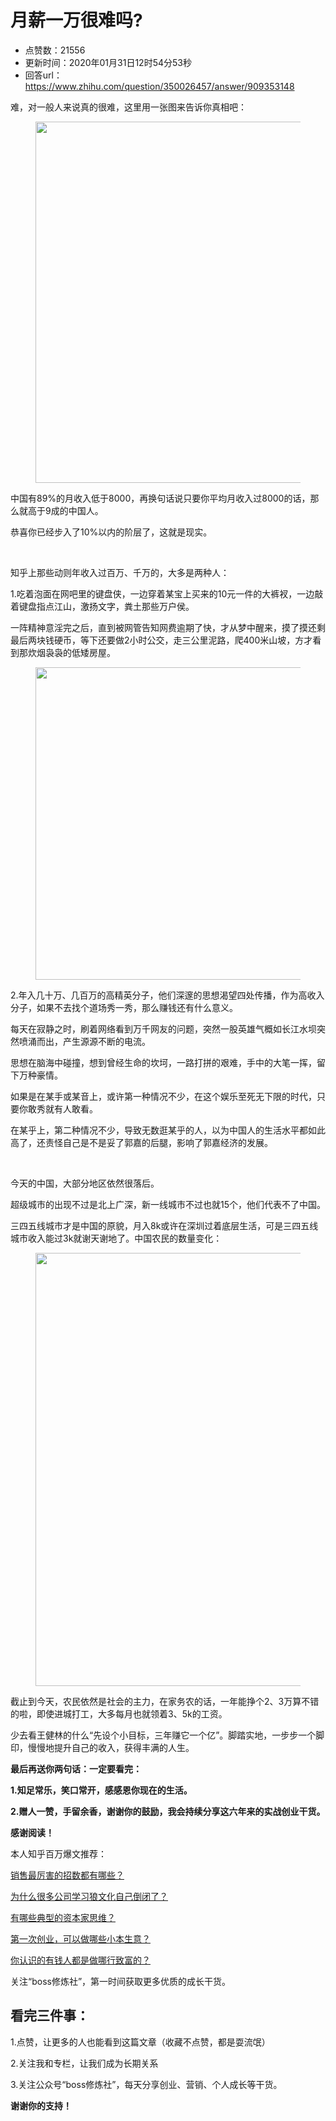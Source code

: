 # 月薪一万很难吗?
- 点赞数：21556
- 更新时间：2020年01月31日12时54分53秒
- 回答url：https://www.zhihu.com/question/350026457/answer/909353148
<body>
 <p data-pid="BuOHxHjn">难，对一般人来说真的很难，这里用一张图来告诉你真相吧：</p>
 <figure data-size="normal">
  <img src="https://picx.zhimg.com/50/v2-458ae85c1746b9024abc1766c3c4491a_720w.jpg?source=1940ef5c" data-caption="" data-size="normal" data-rawwidth="578" data-rawheight="426" data-original-token="v2-10ca41b30befb962c47f7df0f7842a3d" data-default-watermark-src="https://picx.zhimg.com/50/v2-639c85cacd565e295ba305a15e99e170_720w.jpg?source=1940ef5c" class="origin_image zh-lightbox-thumb" width="578" data-original="https://picx.zhimg.com/v2-458ae85c1746b9024abc1766c3c4491a_r.jpg?source=1940ef5c">
 </figure>
 <p data-pid="Tub5pwWV">中国有89%的月收入低于8000，再换句话说只要你平均月收入过8000的话，那么就高于9成的中国人。</p>
 <p data-pid="Po1J7ykx">恭喜你已经步入了10%以内的阶层了，这就是现实。</p>
 <p class="ztext-empty-paragraph"><br></p>
 <p data-pid="QGBDEw5N">知乎上那些动则年收入过百万、千万的，大多是两种人：</p>
 <p data-pid="8otUpkEU">1.吃着泡面在网吧里的键盘侠，一边穿着某宝上买来的10元一件的大裤衩，一边敲着键盘指点江山，激扬文字，粪土那些万户侯。</p>
 <p data-pid="YPkwbMHM">一阵精神意淫完之后，直到被网管告知网费逾期了快，才从梦中醒来，摸了摸还剩最后两块钱硬币，等下还要做2小时公交，走三公里泥路，爬400米山坡，方才看到那炊烟袅袅的低矮房屋。</p>
 <figure data-size="normal">
  <img src="https://pica.zhimg.com/50/v2-c5e52607bb0363ff2a9f6cfb4b51c104_720w.jpg?source=1940ef5c" data-caption="" data-size="normal" data-rawwidth="500" data-rawheight="313" data-original-token="v2-c3ac2b756bfd020e29616a74b99667be" data-default-watermark-src="https://pic1.zhimg.com/50/v2-0a412a4b0662aef5ac6a622309ef24ad_720w.jpg?source=1940ef5c" class="origin_image zh-lightbox-thumb" width="500" data-original="https://pic1.zhimg.com/v2-c5e52607bb0363ff2a9f6cfb4b51c104_r.jpg?source=1940ef5c">
 </figure>
 <p data-pid="FqwK3kGS">2.年入几十万、几百万的高精英分子，他们深邃的思想渴望四处传播，作为高收入分子，如果不去找个道场秀一秀，那么赚钱还有什么意义。</p>
 <p data-pid="wLmiquNw">每天在寂静之时，刷着网络看到万千网友的问题，突然一股英雄气概如长江水坝突然喷涌而出，产生源源不断的电流。</p>
 <p data-pid="S-xm05Uq">思想在脑海中碰撞，想到曾经生命的坎坷，一路打拼的艰难，手中的大笔一挥，留下万种豪情。</p>
 <p data-pid="KgkpWYVn">如果是在某手或某音上，或许第一种情况不少，在这个娱乐至死无下限的时代，只要你敢秀就有人敢看。</p>
 <p data-pid="YXx7fNia">在某乎上，第二种情况不少，导致无数逛某乎的人，以为中国人的生活水平都如此高了，还责怪自己是不是妥了郭嘉的后腿，影响了郭嘉经济的发展。</p>
 <p class="ztext-empty-paragraph"><br></p>
 <p data-pid="oQQ0pS_k">今天的中国，大部分地区依然很落后。</p>
 <p data-pid="qhVbUid9">超级城市的出现不过是北上广深，新一线城市不过也就15个，他们代表不了中国。</p>
 <p data-pid="ymjyCVIw">三四五线城市才是中国的原貌，月入8k或许在深圳过着底层生活，可是三四五线城市收入能过3k就谢天谢地了。中国农民的数量变化：</p>
 <figure data-size="normal">
  <img src="https://pic1.zhimg.com/50/v2-0eb8d76002e2fc215880fa2fc86644dc_720w.jpg?source=1940ef5c" data-caption="" data-size="normal" data-rawwidth="693" data-rawheight="459" data-original-token="v2-26f534b8f0825cdffd5a3591c76eb8be" data-default-watermark-src="https://picx.zhimg.com/50/v2-4f4986316f3411795d733ff4c3762506_720w.jpg?source=1940ef5c" class="origin_image zh-lightbox-thumb" width="693" data-original="https://pic1.zhimg.com/v2-0eb8d76002e2fc215880fa2fc86644dc_r.jpg?source=1940ef5c">
 </figure>
 <p data-pid="DoHBJQZl">截止到今天，农民依然是社会的主力，在家务农的话，一年能挣个2、3万算不错的啦，即使进城打工，大多每月也就领着3、5k的工资。</p>
 <p data-pid="Q7nAq62w">少去看王健林的什么“先设个小目标，三年赚它一个亿”。脚踏实地，一步步一个脚印，慢慢地提升自己的收入，获得丰满的人生。</p>
 <p data-pid="P9DO2Pnl"><b>最后再送你两句话：一定要看完：</b></p>
 <p data-pid="P-GM5hVY"><b>1.知足常乐，笑口常开，感感恩你现在的生活。</b></p>
 <p data-pid="3UnFGq6f"><b>2.赠人一赞，手留余香，谢谢你的鼓励，我会持续分享这六年来的实战创业干货。</b></p>
 <p data-pid="QKmJSVBI"><b>感谢阅读！</b></p>
 <p data-pid="_oEXx3cO">本人知乎百万爆文推荐：</p>
 <p data-pid="RLYVtKZr"><a href="https://www.zhihu.com/question/33474046/answer/586302441" class="internal">销售最厉害的招数都有哪些？</a></p>
 <p data-pid="wG-oBdoj"><a href="https://www.zhihu.com/question/296766969/answer/746104666" class="internal">为什么很多公司学习狼文化自己倒闭了？</a></p>
 <p data-pid="-b7zbpXB"><a href="https://www.zhihu.com/question/306052079/answer/703771743" class="internal">有哪些典型的资本家思维？</a></p>
 <p data-pid="Q_VJQBg1"><a href="https://www.zhihu.com/question/306574637/answer/606094775" class="internal">第一次创业，可以做哪些小本生意？</a></p>
 <p data-pid="lGgbwGxd"><a href="https://www.zhihu.com/question/276964884/answer/572862879" class="internal">你认识的有钱人都是做哪行致富的？</a></p>
 <p data-pid="UeovQi3o">关注“boss修炼社”，第一时间获取更多优质的成长干货。</p>
 <h2>看完三件事：</h2>
 <p data-pid="BZ5fUy1V">1.点赞，让更多的人也能看到这篇文章（收藏不点赞，都是耍流氓）</p>
 <p data-pid="Mi2FFQpF">2.关注我和专栏，让我们成为长期关系</p>
 <p data-pid="5lqHmwR5">3.关注公众号“boss修炼社”，每天分享创业、营销、个人成长等干货。</p>
 <p data-pid="kglxHG2W"><b>谢谢你的支持！</b></p>
</body>